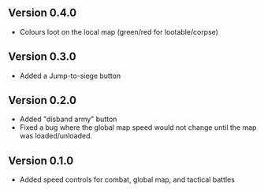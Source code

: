 ## Version 0.4.0

* Colours loot on the local map (green/red for lootable/corpse)

## Version 0.3.0

* Added a Jump-to-siege button

## Version 0.2.0

* Added "disband army" button
* Fixed a bug where the global map speed would not change until the map was loaded/unloaded.

## Version 0.1.0

* Added speed controls for combat, global map, and tactical battles
